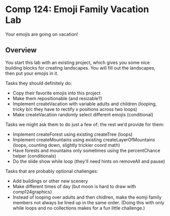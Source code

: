 Comp 124: Emoji Family Vacation Lab
====

Your emojis are going on vacation!

Overview
---

You start this lab with an existing project, which gives you some nice building blocks for creating landscapes. You will fill out the landscapes, then put your emojis in it.



Tasks they should definitely do:

- Copy their favorite emojis into this project
- Make them repositionable (and resizable?)
- Implement createVacation with variable adults and children (looping, tricky b/c they have to rectify x positions across two loops)
- Make createVacation randomly select different emojis (conditional)

Tasks we might ask them to do just a few of; the rest we’d provide for them:

- Implement createForest using existing createTree (loops)
- Implement createMountains using existing createLayerOfMountains (loops, counting down, slightly trickier coord math)
- Have forests and mountains only sometimes using the percentChance helper (conditionals)
- Do the slide show while loop (they'll need hints on removeAll and pause)

Tasks that are probably optional challenges:

- Add buildings or other new scenery
- Make different times of day (but moon is hard to draw with comp124graphics)
- Instead of looping over adults and then chidlren, make the eomji family members not always be lined up in the same order. (Doing this with only while loops and no collections makes for a fun little challenge.)
